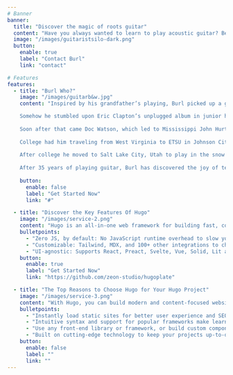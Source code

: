 ```yaml
---
# Banner
banner:
  title: "Discover the magic of roots guitar"
  content: "Have you always wanted to learn to play acoustic guitar? Be guided thru a rich history of American roots guitar music while learning to play in a variety of styles. Authentic roots fingerstyle guitar lessons."
  image: "/images/guitaristsilo-dark.png"
  button:
    enable: true
    label: "Contact Burl"
    link: "contact"

# Features
features:
  - title: "Burl Who?"
    image: "/images/guitarb&w.jpg"
    content: "Inspired by his grandfather’s playing, Burl picked up a guitar at the age of five and immediately took to it. After being denied both a seat in the elementary school band (the guitar is a stringed, not brass, instrument), and the elementary school symphony (but isn’t the symphony for stringed instruments?) he locked himself in his room and learned to play by ear listening to old cowboy records. 

    Somehow he stumbled upon Eric Clapton’s unplugged album in junior high and was enamored by Clapton’s fingerstyle guitar (later he realized most of the tunes on the album were covers of American Blues guitarists). He spent months trying to figure out every song on that album.  
    
    Soon after that came Doc Watson, which led to Mississippi John Hurt, which led the path to a lifelong passion of studying American Roots Music.
    
    College had him traveling from West Virginia to ETSU in Johnson City, TN. Deep in Appalachia on the edge of the Blue Ridge mountains, Burl was exposed to lots of Bluegrass and Old Time music. He was gifted a banjo and soon began exploring bluegrass flat-pick guitar and three finger, scruggs style banjo.
    
    After college he moved to Salt Lake City, Utah to play in the snow and work in the ski industry. On the side, he could be found playing in numerous roots and Americana bands. He has since picked up other instruments including Stand-up Bass, clawhammer banjo, ukelele, and most recently old-time fiddle.
    
    After 35 years of playing guitar, Burl has discovered the joy of teaching others to play. Come join in as we unlock the secrets to fingerstyle style guitar, while exploring the amazing repertoire of American Roots Music"
    
    button:
      enable: false
      label: "Get Started Now"
      link: "#"

  - title: "Discover the Key Features Of Hugo"
    image: "/images/service-2.png"
    content: "Hugo is an all-in-one web framework for building fast, content-focused websites. It offers a range of exciting features for developers and website creators. Some of the key features are:"
    bulletpoints:
      - "Zero JS, by default: No JavaScript runtime overhead to slow you down."
      - "Customizable: Tailwind, MDX, and 100+ other integrations to choose from."
      - "UI-agnostic: Supports React, Preact, Svelte, Vue, Solid, Lit and more."
    button:
      enable: true
      label: "Get Started Now"
      link: "https://github.com/zeon-studio/hugoplate"

  - title: "The Top Reasons to Choose Hugo for Your Hugo Project"
    image: "/images/service-3.png"
    content: "With Hugo, you can build modern and content-focused websites without sacrificing performance or ease of use."
    bulletpoints:
      - "Instantly load static sites for better user experience and SEO."
      - "Intuitive syntax and support for popular frameworks make learning and using Hugo a breeze."
      - "Use any front-end library or framework, or build custom components, for any project size."
      - "Built on cutting-edge technology to keep your projects up-to-date with the latest web standards."
    button:
      enable: false
      label: ""
      link: ""
---
```

